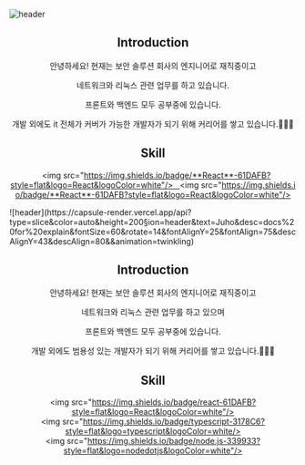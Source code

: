 ![header](https://capsule-render.vercel.app/api?type=slice&color=auto&height=200&section=header&text=Juho&desc=docs%20for%20explain&fontSize=60&rotate=14&fontAlignY=25&fontAlign=75&descAlignY=43&descAlign=80&&animation=twinkling)

<div align=center>

## Introduction

<p>안녕하세요! 현재는 보안 솔루션 회사의 엔지니어로 재직중이고

네트워크와 리눅스 관련 업무를 하고 있습니다.</p>

<p>프론트와 백엔드 모두 공부중에 있습니다. </p>

<p>개발 외에도 it 전체가 커버가 가능한 개발자가 되기 위해 커리어를 쌓고 있습니다.🧑🏻‍💻</p>

## Skill

   <img src="https://img.shields.io/badge/**React**-61DAFB?style=flat&logo=React&logoColor=white"/>   <img src="https://img.shields.io/badge/**React**-61DAFB?style=flat&logo=React&logoColor=white"/>

</div>![header](https://capsule-render.vercel.app/api?type=slice&color=auto&height=200&section=header&text=Juho&desc=docs%20for%20explain&fontSize=60&rotate=14&fontAlignY=25&fontAlign=75&descAlignY=43&descAlign=80&&animation=twinkling)



<div align=center>

## Introduction

<p>안녕하세요! 현재는 보안 솔루션 회사의 엔지니어로 재직중이고 </p>
<p>네트워크와 리눅스 관련 업무를 하고 있으며</p>
<p>프론트와 백엔드 모두 공부중에 있습니다. </p>
<p>개발 외에도 범용성 있는 개발자가 되기 위해 커리어를 쌓고 있습니다.🧑🏻‍💻</p>

## Skill
<img src="https://img.shields.io/badge/react-61DAFB?style=flat&logo=React&logoColor=white"/>
<img src="https://img.shields.io/badge/typescript-3178C6?style=flat&logo=typescript&logoColor=white/>
<img src="https://img.shields.io/badge/node.js-339933?style=flat&logo=nodedotjs&logoColor=white"/>

</div>
